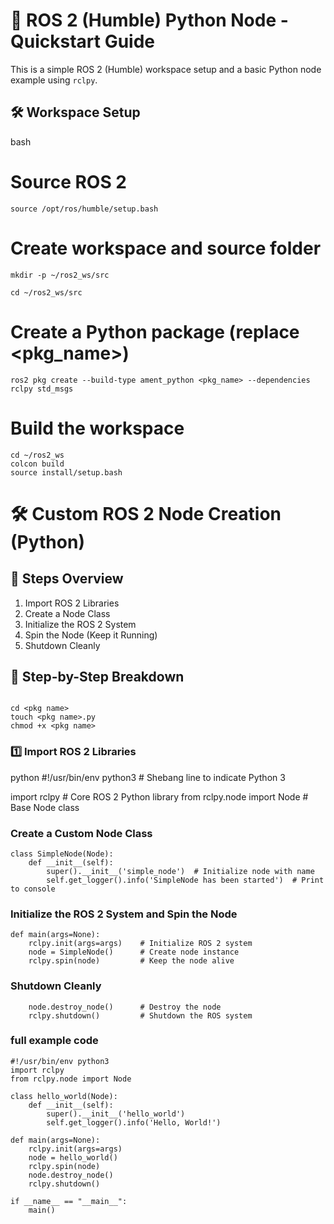 # 🤖 ROS 2 (Humble) Python Node - Quickstart Guide

This is a simple ROS 2 (Humble) workspace setup and a basic Python node example using `rclpy`.



## 🛠️ Workspace Setup

bash
# Source ROS 2
```
source /opt/ros/humble/setup.bash
```
# Create workspace and source folder
```
mkdir -p ~/ros2_ws/src

cd ~/ros2_ws/src
```
# Create a Python package (replace <pkg_name>)
```
ros2 pkg create --build-type ament_python <pkg_name> --dependencies rclpy std_msgs

```
# Build the workspace
```
cd ~/ros2_ws
colcon build
source install/setup.bash

```

# 🛠️ Custom ROS 2 Node Creation (Python)

## 📌 Steps Overview

1. Import ROS 2 Libraries  
2. Create a Node Class  
3. Initialize the ROS 2 System  
4. Spin the Node (Keep it Running)  
5. Shutdown Cleanly



## 🔹 Step-by-Step Breakdown

```

cd <pkg name>
touch <pkg name>.py
chmod +x <pkg name>
```
### 

### 1️⃣ Import ROS 2 Libraries

python
#!/usr/bin/env python3  # Shebang line to indicate Python 3

import rclpy             # Core ROS 2 Python library
from rclpy.node import Node  # Base Node class


### Create a Custom Node Class
```
class SimpleNode(Node):
    def __init__(self):
        super().__init__('simple_node')  # Initialize node with name
        self.get_logger().info('SimpleNode has been started')  # Print to console

```

### Initialize the ROS 2 System and Spin the Node
```
def main(args=None):
    rclpy.init(args=args)    # Initialize ROS 2 system
    node = SimpleNode()      # Create node instance
    rclpy.spin(node)         # Keep the node alive

```
### Shutdown Cleanly

```
    node.destroy_node()      # Destroy the node
    rclpy.shutdown()         # Shutdown the ROS system

```


### full example code

```
#!/usr/bin/env python3 
import rclpy
from rclpy.node import Node

class hello_world(Node):
    def __init__(self):
        super().__init__('hello_world')
        self.get_logger().info('Hello, World!')

def main(args=None):
    rclpy.init(args=args)
    node = hello_world()
    rclpy.spin(node)
    node.destroy_node()
    rclpy.shutdown()

if __name__ == "__main__":
    main()

```
